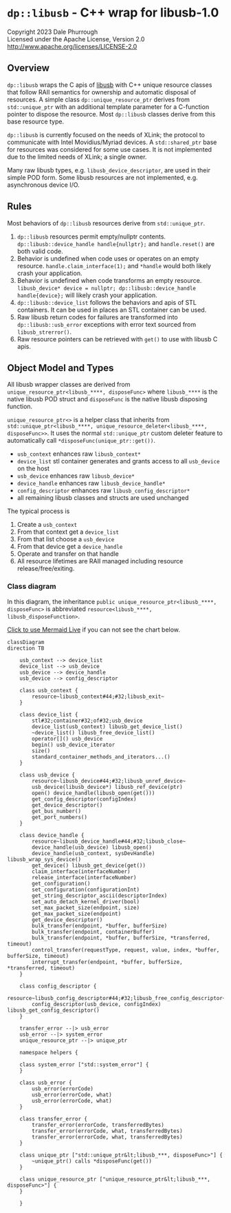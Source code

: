 # `dp::libusb` - C++ wrap for libusb-1.0

Copyright 2023 Dale Phurrough  
Licensed under the Apache License, Version 2.0 http://www.apache.org/licenses/LICENSE-2.0

## Overview

`dp::libusb` wraps the C apis of [libusb](https://libusb.info/) with C++ unique resource classes
that follow RAII semantics for ownership and automatic disposal of resources. A simple class
`dp::unique_resource_ptr` derives from `std::unique_ptr` with an additional template
parameter for a C-function pointer to dispose the resource. Most `dp::libusb` classes derive
from this base resource type.

`dp::libusb` is currently focused on the needs of XLink; the protocol to communicate with
Intel Movidius/Myriad devices. A `std::shared_ptr` base for resources was considered for
some use cases. It is not implemented due to the limited needs of XLink; a single owner.

Many raw libusb types, e.g. `libusb_device_descriptor`, are used in their simple POD form.
Some libusb resources are not implemented, e.g. asynchronous device I/O.

## Rules

Most behaviors of `dp::libusb` resources derive from `std::unique_ptr`.

1. `dp::libusb` resources permit empty/nullptr contents.
   `dp::libusb::device_handle handle{nullptr};` and `handle.reset()` are both valid code.
2. Behavior is undefined when code uses or operates on an empty resource.
   `handle.claim_interface(1);` and `*handle` would both likely crash your application.
3. Behavior is undefined when code transforms an empty resource.
   `libusb_device* device = nullptr; dp::libusb::device_handle handle{device};` will likely crash your application.
4. `dp::libusb::device_list` follows the behaviors and apis of STL containers. It can
   be used in places an STL container can be used.
5. Raw libusb return codes for failures are transformed into `dp::libusb::usb_error` exceptions
   with error text sourced from `libusb_strerror()`.
6. Raw resource pointers can be retrieved with `get()` to use with libusb C apis.

## Object Model and Types

All libusb wrapper classes are derived from `unique_resource_ptr<libusb_****, disposeFunc>`
where `libusb_****` is the native libusb POD struct and `disposeFunc` is the native libusb disposing function.

`unique_resource_ptr<>` is a helper class that inherits from `std::unique_ptr<libusb_****, unique_resource_deleter<libusb_****, disposeFunc>>`. It uses the normal `std::unique_ptr` custom deleter feature to automatically call `*disposeFunc(unique_ptr::get())`.

* `usb_context` enhances raw `libusb_context*`
* `device_list` stl container generates and grants access to all `usb_device` on the host
* `usb_device` enhances raw `libusb_device*`
* `device_handle` enhances raw `libusb_device_handle*`
* `config_descriptor` enhances raw `libusb_config_descriptor*`
* all remaining libusb classes and structs are used unchanged

The typical process is

1. Create a `usb_context`
2. From that context get a `device_list`
3. From that list choose a `usb_device`
4. From that device get a `device_handle`
5. Operate and transfer on that handle
6. All resource lifetimes are RAII managed including resource release/free/exiting.

### Class diagram

In this diagram, the inheritance `public unique_resource_ptr<libusb_****, disposeFunc>` is abbreviated `resource<libusb_****, libusb_disposeFunction>`.

[Click to use Mermaid Live](https://mermaid.live/edit#pako:eNq1V1uP2kYU_iuWI0WADAvGMZdIedimVfPQviRPCZE12Md4tPaMOzMmkC389p6xjT027GZTtTywzDnfd-5z2Uc75BHYaztMiZTvKdkJkm1YRAWEinJmfbrfsA2z8FPIbRBypuCgrPH4nRXBnoYQpFSqCmAISoAmVLLWQLU2-QlhUXobgd5iukOJDAXNFRcVqvouA-4E9Vgp9EeA5IUI4ZzSrQF55XlvX83dt7UUDlSdK9LpkmVl1kzFMCtVqunaGqEMhF7wWH_3c-3VY2AEMbRq9ztQgYkZttRzR34hxALgKQbPQRAs0ZeviL8VzRZ2lHV0AVUVx0iQfgfTqlTYHSKioEk5yEAlPJIBKhoDcjKZXGi9ShotfaY_FaLXnoIJiGvVueW2-EGHPWrq1NIGuRLdIukSdCbvYqTUYUsGw6HB0D26GsNBJfnAIjj0sLVpA9sDoK-AFdkWrjQ5F6pWySeK2Qn8x_Wsgb2yhimXZj271WjZTTmrqj1HqCfbseRRvof976Wm4X8TJA9Qc-nJzZINbmyLuh0tHKtAs4CiMxET1De__izLNjQLkgKR8CJs2-MCpxkPvc4OuFJ2Vh-Y6lmSSlBmTktAZEjpoBX050a7IIXiyFEkTIIHEAzSIBJ0j1Oy5TztgTNyCHISPmhvesMCi3KO-Tnl_u3F8xT4ZwZ3W6QPgRKEyRgjat2NtkWMEseq_n7sen-K1Zwl9yXr3_lB4QUoIHIsRTPghZmVdiN42toT8FcBUn065siuF461J2mBa6qb8oSna9vlMIkiV_9JtL1dfnXe_OBm64J7u728M65A506ZeqdbewQ4lnnSmRv0mtXP5ZJvgCljCuPx39WLoFy2172hxSNCQdYBMIpdCi45B3ia14YqBa7NJwEjGUicdbASSPE-lLpwZmVND9aXjS1VtF533NpfL8W-cY9VvMfuVVQKB-X3L_iUGj6rdaxvCVE_gelF0SuqEUpXY1ozBu_-qEAOX0LSIfwf1H5Vmz427WhFr1N1meLRaORYEZU5Xl2_FSx8ZzSqfC-1LLxIQpKm0hoZ-M5NcjuGzpBhMDfELwyosX-yHTsDkREa4Qu71G5slUAGG3uNPyOISZGqjb1hGqrvgI9HFtprJfBIsos8IgrqN3lX-GtEcc_Z65ikEoUpJxHg8tFWeLihrx2-DtFitUu1vBApihOlcrm-u9PqyY6qpNhOQp7dSRolRKhkv_LvfNdfEncO_mJO3sznUbidrZax683iaDGducQ-nRw7J0xbPdjrsed6E89feSt_OvP82dJ17COKV-5ksZj6b1bucjGfrvwlsr5zjnnMED6bekvXnS7n_nI29xwbynz-qP8V0X9KH59LQpnk6R86Wkid) if you can not see the chart below.

```mermaid
classDiagram
direction TB

    usb_context --> device_list
    device_list --> usb_device
    usb_device --> device_handle
    usb_device --> config_descriptor
    
    class usb_context {
        resource~libusb_context#44;#32;libusb_exit~
    }

    class device_list {
        stl#32;container#32;of#32;usb_device
        device_list(usb_context) libusb_get_device_list()
        ~device_list() libusb_free_device_list()
        operator[]() usb_device
        begin() usb_device_iterator
        size()
        standard_container_methods_and_iterators...()
    }

    class usb_device {
        resource~libusb_device#44;#32;libusb_unref_device~
        usb_device(libusb_device*) libusb_ref_device(ptr)
        open() device_handle(libusb_open(get()))
        get_config_descriptor(configIndex)
        get_device_descriptor()
        get_bus_number()
        get_port_numbers()
    }

    class device_handle {
        resource~libusb_device_handle#44;#32;libusb_close~
        device_handle(usb_device) libusb_open()
        device_handle(usb_context, sysDevHandle) libusb_wrap_sys_device()
        get_device() libusb_get_device(get())
        claim_interface(interfaceNumber)
        release_interface(interfaceNumber)
        get_configuration()
        set_configuration(configurationInt)
        get_string_descriptor_ascii(descriptorIndex)
        set_auto_detach_kernel_driver(bool)
        set_max_packet_size(endpoint, size)
        get_max_packet_size(endpoint)
        get_device_descriptor()
        bulk_transfer(endpoint, *buffer, bufferSize)
        bulk_transfer(endpoint, containerBuffer)
        bulk_transfer(endpoint, *buffer, bufferSize, *transferred, timeout)
        control_transfer(requestType, request, value, index, *buffer, bufferSize, timeout)
        interrupt_transfer(endpoint, *buffer, bufferSize, *transferred, timeout)
    }

    class config_descriptor {
        resource~libusb_config_descriptor#44;#32;libusb_free_config_descriptor~
        config_descriptor(usb_device, configIndex) libusb_get_config_descriptor()
    }

    transfer_error --|> usb_error
    usb_error --|> system_error
    unique_resource_ptr --|> unique_ptr
    
    namespace helpers {

    class system_error ["std::system_error"] {
    }

    class usb_error {
        usb_error(errorCode)
        usb_error(errorCode, what)
        usb_error(errorCode, what)
    }

    class transfer_error {
        transfer_error(errorCode, transferredBytes)
        transfer_error(errorCode, what, transferredBytes)
        transfer_error(errorCode, what, transferredBytes)
    }

    class unique_ptr ["std::unique_ptr&lt;libusb_***, disposeFunc>"] {
        ~unique_ptr() calls *disposeFunc(get())
    }

    class unique_resource_ptr ["unique_resource_ptr&lt;libusb_***, disposeFunc>"] {
    }

    }
```
